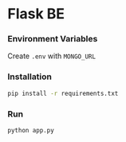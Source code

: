 # Flask BE

### Environment Variables
Create `.env` with `MONGO_URL`


### Installation
```bash
pip install -r requirements.txt
```

### Run
```bash
python app.py
```
